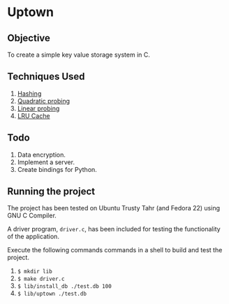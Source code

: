 # Uptown

## Objective

To create a simple key value storage system in C.

## Techniques Used

1. [Hashing](https://en.wikipedia.org/wiki/Hash_table)
2. [Quadratic probing](https://en.wikipedia.org/wiki/Quadratic_probing)
3. [Linear probing](https://en.wikipedia.org/wiki/Linear_probing)
4. [LRU Cache](https://en.wikipedia.org/wiki/Cache_algorithms)

## Todo

1. Data encryption.
2. Implement a server.
3. Create bindings for Python.

## Running the project

The project has been tested on Ubuntu Trusty Tahr (and Fedora 22) using GNU C Compiler.

A driver program, `driver.c`, has been included for testing the functionality
of the application.

Execute the following commands commands in a shell to build and test the project.

1. `$ mkdir lib`
2. `$ make driver.c`
3. `$ lib/install_db ./test.db 100`
4. `$ lib/uptown ./test.db`
